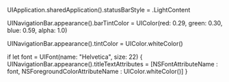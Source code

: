 UIApplication.sharedApplication().statusBarStyle = .LightContent

UINavigationBar.appearance().barTintColor = UIColor(red: 0.29, green: 0.30, blue: 0.59, alpha: 1.0)

UINavigationBar.appearance().tintColor = UIColor.whiteColor()

if let font = UIFont(name: "Helvetica", size: 22) {
    UINavigationBar.appearance().titleTextAttributes = [NSFontAttributeName : font, NSForegroundColorAttributeName : UIColor.whiteColor()]
}
